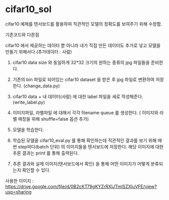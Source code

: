 # cifar10_sol
cifar10 예제를 텐서보드를 활용하여 직관적인 모델의 정확도를 보여주기 위해 수정함.

기존코드와 다른점

cifar10 에서 제공하는 데이터 뿐 아니라 내가 직접 만든 데이터도 추가로 넣고 모델을 만들기 위해서다.(추가데이터 : 사람)

1. cifar10 data size 와 동일하게 32*32 크기의 원하는 종류의 jpg 파일들을 준비한다.

2. 기존의 bin 파일로 되어있는 cifar10 dataset  을  받은 후 jpg  파일로 변환하여 저장한다. (change_data.py)

3. cifar10 data + 내 데이터(사람) 에 대한 label 파일을 새로 작성해준다.  (write_label.py)

4. 이미지파일, 라벨파일 에 대해서 각각 filename queue 를 생성한다. ( 이미지와 라벨 매칭을 위해 shuffle=false 옵션 추가)

5. 모델을 학습한다.

6. 학습된 모델을 cifar10_eval.py 를 통해 확인하는데 직관적인 결과를 보기 위해 매번 step마다(batch 단위) 의 이미지들을 텐서보드에 저장한다. 해당 이미지에 대한 추론 결과는 print 를 통해 출력된다. 

7. 추론 결과와 실제 이미지(텐서보드에서 확인) 을 통해 어떤 이미지가 어떻게 분류되는지 확인할 수 있다.

사용한 이미지 : https://drive.google.com/file/d/0B2cKT79gKYZrRXlJTmlSZXluVFE/view?usp=sharing
